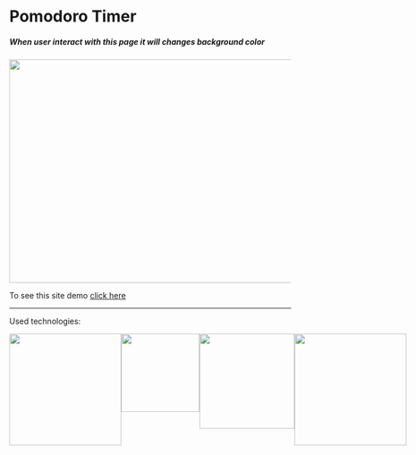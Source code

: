# Pomodoro Timer

##### When user interact with this page it will changes background color

<img src="./images/Gif.gif" width="600" height="400" />

To see this site demo
[click here](https://filp-color.netlify.app/)

*****************************************************************
Used technologies: 





<div class="d-flex">
  <img src="https://upload.wikimedia.org/wikipedia/commons/6/61/HTML5_logo_and_wordmark.svg" width="200"/>
  <img src="https://upload.wikimedia.org/wikipedia/commons/d/d5/CSS3_logo_and_wordmark.svg" width="140"/>
  <img src="https://upload.wikimedia.org/wikipedia/commons/9/99/Unofficial_JavaScript_logo_2.svg" width="170"/>
  <img src="https://upload.wikimedia.org/wikipedia/commons/9/96/Sass_Logo_Color.svg" width="200"/>
</div>

<style>
 .d-flex {
   display:flex;
 }
 <style>


In this project used:
HTML/CSS and
Vanilla JavaScript
None of frameworks used in this little project
like React or Vue

<!-- For logo

![Used Technologies](./images/Techs.png "Used Technologies: HTML CSS JAVASCRIPT")

 -->

